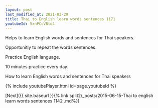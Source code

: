 ```yaml
---
layout: post
last_modified_at: 2021-03-29
title: Thai to English learn words sentences 1171 
youtubeId: 5xnPCcV8td4
---
```

 
 
Helps to learn English words and sentences for Thai speakers.

Opportunitiy to repeat the words sentences. 

Practice English language. 
 
10 minutes practice every day. 
 
How to learn English words and sentences for Thai speakers 
 
{% include youtubePlayer.html id=page.youtubeId %}
 
 
[Next]({{ site.baseurl }}{% link  split2/_posts/2015-06-15-Thai to english learn words sentences 1142 .md%})
 
